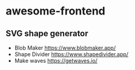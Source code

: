 # awesome-frontend

## SVG shape generator
- Blob Maker https://www.blobmaker.app/
- Shape Divider https://www.shapedivider.app/
- Make waves https://getwaves.io/
